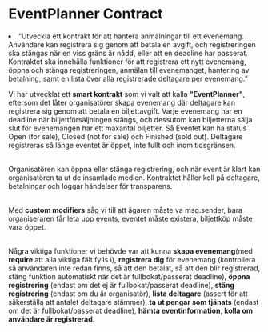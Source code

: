 
<h1>EventPlanner Contract</h1>
<li>“Utveckla ett kontrakt för att hantera anmälningar till ett evenemang. Användare kan registrera sig genom att betala en avgift, och registreringen ska stängas när en viss gräns är nådd, eller att en deadline har passerat. Kontraktet ska innehålla funktioner för att registrera ett nytt evenemang, öppna och stänga registreringen, anmälan till evenemanget, hantering av betalning, samt en lista över alla registrerade deltagare per evenemang.”</li>

<p>Vi har utvecklat ett <b>smart kontrakt</b> som vi valt att kalla <b>"EventPlanner"</b>, eftersom det låter organisatörer skapa evenemang där deltagare kan registrera sig genom att betala en biljettavgift. Varje evenemang har en deadline när biljettförsäljningen stängs, och dessutom kan biljetterna sälja slut för evenemangen har ett maxantal biljetter. Så Eventet kan ha status Open (for sale), Closed (not for sale) och Finished (sold out). Deltagare registreras så länge eventet är öppet, inte fullt och inom tidsgränsen.

<br /> Organisatören kan öppna eller stänga registrering, och när event är klart kan organisatören ta ut de insamlade medlen. Kontraktet håller koll på deltagare, betalningar och loggar händelser för transparens.

<br /> Med <b>custom modifiers</b> såg vi till att ägaren måste va msg.sender, bara organiseraren får leta upp events, eventet måste existera, biljettköp måste vara öppet. </p>

<br />Några viktiga funktioner vi behövde var att kunna <b>skapa evenemang</b>(med <b>require</b> att alla viktiga fält fylls i), <b>registrera dig</b> för evenemang (kontrollera så användaren inte redan finns, så att den betalat, så att den blir registrerad, stäng funktion automatiskt när det är fullbokat/passerat deadline), <b>öppna registrering</b> (endast om det ej är fullbokat/passerat deadline), <b>stäng registrering</b> (endast om du är organisatör), <b>lista deltagare</b> (assert för att säkerställa att antalet deltagare stämmer), <b>ta ut pengar som tjänats</b> (endast om det är fullbokat/passerat deadline), <b>hämta eventinformation</b>, <b>kolla om användare är registrerad</b>.

<br />